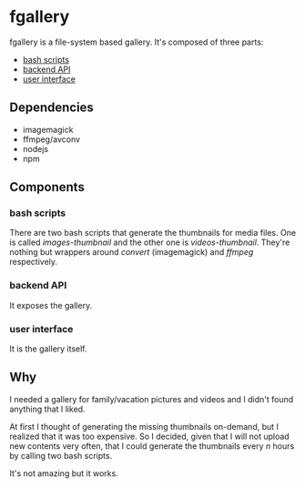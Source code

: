 # fgallery
fgallery is a file-system based gallery.
It's composed of three parts:
* [bash scripts](#bash-scripts)
* [backend API](#backend-api)
* [user interface](#user-interface)

## Dependencies
* imagemagick
* ffmpeg/avconv
* nodejs
* npm

## Components
### bash scripts
There are two bash scripts that generate the thumbnails for media files. One is called *images-thumbnail* and the other one is *videos-thumbnail*. They're nothing but wrappers around *convert* (imagemagick) and *ffmpeg* respectively.


### backend API
It exposes the gallery.


### user interface
It is the gallery itself.

## Why
I needed a gallery for family/vacation pictures and videos and I didn't found anything that I liked.

At first I thought of generating the missing thumbnails on-demand, but I realized that it was too expensive.
So I decided, given that I will not upload new contents very often, that I could generate the thumbnails every *n* hours by calling two bash scripts.

It's not amazing but it works.